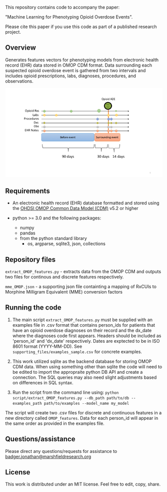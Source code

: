 This repository contains code to accompany the paper:

 "Machine Learning for Phenotyping Opioid Overdose Events".

Please cite this paper if you use this code as part of a published research project.

## Overview

Generates features vectors for phenotyping models from electronic health record (EHR) data stored in OMOP CDM format.  Data surrounding each suspected opioid overdose event is gathered from two intervals and includes opioid prescriptions, labs, diagnoses, procedures, and observations.

![Figure](features.png)


## Requirements
* An electronic health record (EHR) database formatted and stored using the [OHDSI OMOP Common Data Model (CDM)](https://github.com/OHDSI/CommonDataModel) v5.2 or higher

* python >= 3.0 and the following packages:
    * numpy
    * pandas
    * from the python standard library
        * os, argparse, sqlite3, json, collections

## Repository files

`extract_OMOP_features.py` - extracts data from the OMOP CDM and outputs two files for continous and discrete features respectively.

`mme_OMOP.json` - a supporting json file containting a mapping of RxCUIs to Morphine Milligram Equivalent (MME) conversion factors

## Running the code

1.  The main script `extract_OMOP_features.py` must be supplied with an examples file in .csv format that contains person_ids for patients that have an opioid overdose diagnoses on their record and the dx_date where the diagnoses code first appears.
Headers should be included as 'person_id' and 'dx_date' respectively.  Dates are exptected to be in ISO 8601 format (YYYY-MM-DD). See `supporting_files/examples_sample.csv` for concrete examples.

2.  This work utilized sqlite as the backend database for storing OMOP CDM data.  When using something other than sqlite the code will need to be edited to import the appropraite python DB API and create a connection.  The SQL queries may also need slight adjustments based on differences in SQL syntax.

3. Run the script from the command line using:
`python script/extract_OMOP_features.py --db_path path/to/db --examples_path path/to/examples --model_name my_model`

The script will create two .csv files for discrete and continuous features in a new directory called `OMOP_features`.  Data for each person_id will appear in the same order as provided in the examples file.

## Questions/assistance
Please direct any questions/requests for assistance to badger.jonathan@marshfieldresearch.org

## License
This work is distributed under an MIT license.  Feel free to edit, copy, share.
